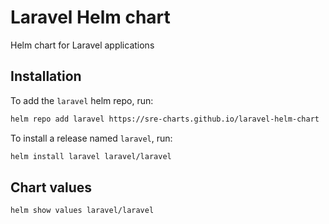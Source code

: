 # Laravel Helm chart

Helm chart for Laravel applications

## Installation

To add the `laravel` helm repo, run:

```sh
helm repo add laravel https://sre-charts.github.io/laravel-helm-chart
```

To install a release named `laravel`, run:

```sh
helm install laravel laravel/laravel
```

## Chart values

```sh
helm show values laravel/laravel
```

